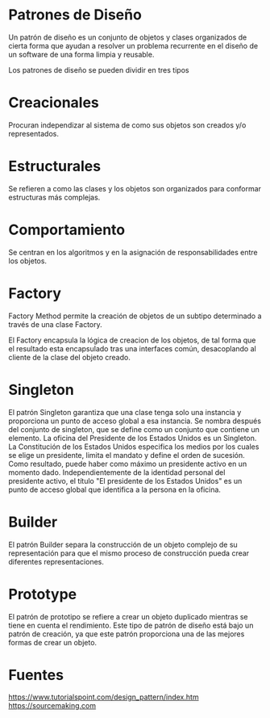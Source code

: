 # Patrones de Diseño
Un patrón de diseño es un conjunto de objetos y clases organizados de cierta forma que ayudan a resolver un problema recurrente en el diseño de un software de una forma limpia y reusable.

Los patrones de diseño se pueden dividir en tres tipos

# Creacionales
Procuran independizar al sistema de como sus objetos son creados y/o representados.

# Estructurales
Se refieren a como las clases y los objetos son organizados para conformar estructuras más complejas.

# Comportamiento
Se centran en los algoritmos y en la asignación de responsabilidades entre los objetos.

# Factory
Factory Method permite la creación de objetos de un subtipo determinado a través de una clase Factory.

El Factory encapsula la lógica de creacion de los objetos, de tal forma que el resultado esta encapsulado tras una interfaces común, desacoplando al cliente de la clase del objeto creado.

# Singleton
El patrón Singleton garantiza que una clase tenga solo una instancia y proporciona un punto de acceso global a esa instancia. Se nombra después del conjunto de singleton, que se define como un conjunto que contiene un elemento. La oficina del Presidente de los Estados Unidos es un Singleton. La Constitución de los Estados Unidos especifica los medios por los cuales se elige un presidente, limita el mandato y define el orden de sucesión. Como resultado, puede haber como máximo un presidente activo en un momento dado. Independientemente de la identidad personal del presidente activo, el título "El presidente de los Estados Unidos" es un punto de acceso global que identifica a la persona en la oficina.

# Builder
El patrón Builder separa la construcción de un objeto complejo de su representación para que el mismo proceso de construcción pueda crear diferentes representaciones.

# Prototype
El patrón de prototipo se refiere a crear un objeto duplicado mientras se tiene en cuenta el rendimiento. Este tipo de patrón de diseño está bajo un patrón de creación, ya que este patrón proporciona una de las mejores formas de crear un objeto.

# Fuentes
https://www.tutorialspoint.com/design_pattern/index.htm </br>
https://sourcemaking.com
